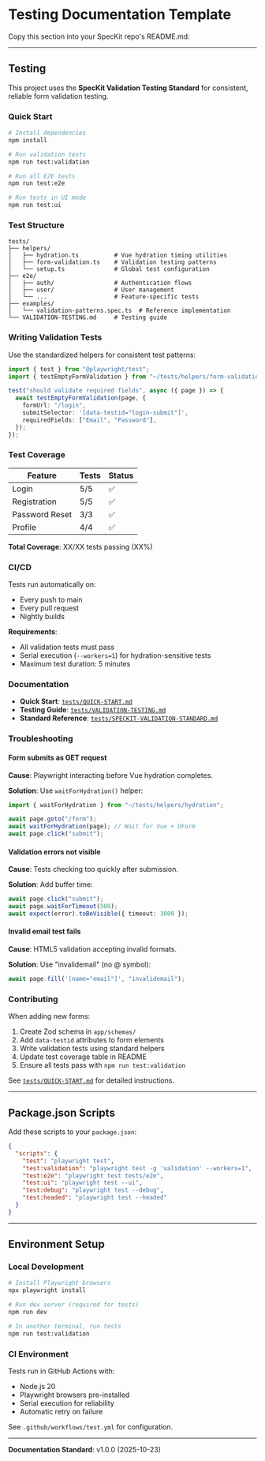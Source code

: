 # Testing Documentation Template

Copy this section into your SpecKit repo's README.md:

---

## Testing

This project uses the **SpecKit Validation Testing Standard** for consistent, reliable form validation testing.

### Quick Start

```bash
# Install dependencies
npm install

# Run validation tests
npm run test:validation

# Run all E2E tests
npm run test:e2e

# Run tests in UI mode
npm run test:ui
```

### Test Structure

```
tests/
├── helpers/
│   ├── hydration.ts          # Vue hydration timing utilities
│   ├── form-validation.ts    # Validation testing patterns
│   └── setup.ts              # Global test configuration
├── e2e/
│   ├── auth/                 # Authentication flows
│   ├── user/                 # User management
│   └── ...                   # Feature-specific tests
├── examples/
│   └── validation-patterns.spec.ts  # Reference implementation
└── VALIDATION-TESTING.md     # Testing guide
```

### Writing Validation Tests

Use the standardized helpers for consistent test patterns:

```typescript
import { test } from "@playwright/test";
import { testEmptyFormValidation } from "~/tests/helpers/form-validation";

test("should validate required fields", async ({ page }) => {
  await testEmptyFormValidation(page, {
    formUrl: "/login",
    submitSelector: '[data-testid="login-submit"]',
    requiredFields: ["Email", "Password"],
  });
});
```

### Test Coverage

| Feature        | Tests | Status |
| -------------- | ----- | ------ |
| Login          | 5/5   | ✅     |
| Registration   | 5/5   | ✅     |
| Password Reset | 3/3   | ✅     |
| Profile        | 4/4   | ✅     |

**Total Coverage**: XX/XX tests passing (XX%)

### CI/CD

Tests run automatically on:

- Every push to main
- Every pull request
- Nightly builds

**Requirements**:

- All validation tests must pass
- Serial execution (`--workers=1`) for hydration-sensitive tests
- Maximum test duration: 5 minutes

### Documentation

- **Quick Start**: [`tests/QUICK-START.md`](./tests/QUICK-START.md)
- **Testing Guide**: [`tests/VALIDATION-TESTING.md`](./tests/VALIDATION-TESTING.md)
- **Standard Reference**: [`tests/SPECKIT-VALIDATION-STANDARD.md`](./tests/SPECKIT-VALIDATION-STANDARD.md)

### Troubleshooting

#### Form submits as GET request

**Cause**: Playwright interacting before Vue hydration completes.

**Solution**: Use `waitForHydration()` helper:

```typescript
import { waitForHydration } from "~/tests/helpers/hydration";

await page.goto("/form");
await waitForHydration(page); // Wait for Vue + UForm
await page.click("submit");
```

#### Validation errors not visible

**Cause**: Tests checking too quickly after submission.

**Solution**: Add buffer time:

```typescript
await page.click("submit");
await page.waitForTimeout(500);
await expect(error).toBeVisible({ timeout: 3000 });
```

#### Invalid email test fails

**Cause**: HTML5 validation accepting invalid formats.

**Solution**: Use "invalidemail" (no @ symbol):

```typescript
await page.fill('[name="email"]', "invalidemail");
```

### Contributing

When adding new forms:

1. Create Zod schema in `app/schemas/`
2. Add `data-testid` attributes to form elements
3. Write validation tests using standard helpers
4. Update test coverage table in README
5. Ensure all tests pass with `npm run test:validation`

See [`tests/QUICK-START.md`](./tests/QUICK-START.md) for detailed instructions.

---

## Package.json Scripts

Add these scripts to your `package.json`:

```json
{
  "scripts": {
    "test": "playwright test",
    "test:validation": "playwright test -g 'validation' --workers=1",
    "test:e2e": "playwright test tests/e2e",
    "test:ui": "playwright test --ui",
    "test:debug": "playwright test --debug",
    "test:headed": "playwright test --headed"
  }
}
```

---

## Environment Setup

### Local Development

```bash
# Install Playwright browsers
npx playwright install

# Run dev server (required for tests)
npm run dev

# In another terminal, run tests
npm run test:validation
```

### CI Environment

Tests run in GitHub Actions with:

- Node.js 20
- Playwright browsers pre-installed
- Serial execution for reliability
- Automatic retry on failure

See `.github/workflows/test.yml` for configuration.

---

**Documentation Standard**: v1.0.0 (2025-10-23)
